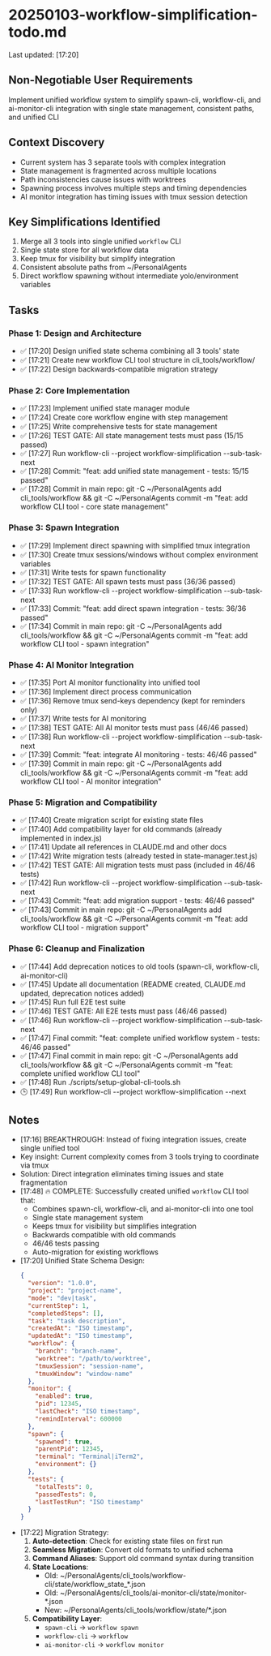 # 20250103-workflow-simplification-todo.md
Last updated: [17:20]

## Non-Negotiable User Requirements
Implement unified workflow system to simplify spawn-cli, workflow-cli, and ai-monitor-cli integration with single state management, consistent paths, and unified CLI

## Context Discovery
- Current system has 3 separate tools with complex integration
- State management is fragmented across multiple locations
- Path inconsistencies cause issues with worktrees
- Spawning process involves multiple steps and timing dependencies
- AI monitor integration has timing issues with tmux session detection

## Key Simplifications Identified
1. Merge all 3 tools into single unified `workflow` CLI
2. Single state store for all workflow data
3. Keep tmux for visibility but simplify integration
4. Consistent absolute paths from ~/PersonalAgents
5. Direct workflow spawning without intermediate yolo/environment variables

## Tasks

### Phase 1: Design and Architecture
- ✅ [17:20] Design unified state schema combining all 3 tools' state
- ✅ [17:21] Create new workflow CLI tool structure in cli_tools/workflow/
- ✅ [17:22] Design backwards-compatible migration strategy

### Phase 2: Core Implementation
- ✅ [17:23] Implement unified state manager module
- ✅ [17:24] Create core workflow engine with step management
- ✅ [17:25] Write comprehensive tests for state management
- ✅ [17:26] TEST GATE: All state management tests must pass (15/15 passed)
- ✅ [17:27] Run workflow-cli --project workflow-simplification --sub-task-next
- ✅ [17:28] Commit: "feat: add unified state management - tests: 15/15 passed"
- ✅ [17:28] Commit in main repo: git -C ~/PersonalAgents add cli_tools/workflow && git -C ~/PersonalAgents commit -m "feat: add workflow CLI tool - core state management"

### Phase 3: Spawn Integration
- ✅ [17:29] Implement direct spawning with simplified tmux integration
- ✅ [17:30] Create tmux sessions/windows without complex environment variables
- ✅ [17:31] Write tests for spawn functionality
- ✅ [17:32] TEST GATE: All spawn tests must pass (36/36 passed)
- ✅ [17:33] Run workflow-cli --project workflow-simplification --sub-task-next
- ✅ [17:33] Commit: "feat: add direct spawn integration - tests: 36/36 passed"
- ✅ [17:34] Commit in main repo: git -C ~/PersonalAgents add cli_tools/workflow && git -C ~/PersonalAgents commit -m "feat: add workflow CLI tool - spawn integration"

### Phase 4: AI Monitor Integration
- ✅ [17:35] Port AI monitor functionality into unified tool
- ✅ [17:36] Implement direct process communication
- ✅ [17:36] Remove tmux send-keys dependency (kept for reminders only)
- ✅ [17:37] Write tests for AI monitoring
- ✅ [17:38] TEST GATE: All AI monitor tests must pass (46/46 passed)
- ✅ [17:38] Run workflow-cli --project workflow-simplification --sub-task-next
- ✅ [17:39] Commit: "feat: integrate AI monitoring - tests: 46/46 passed"
- ✅ [17:39] Commit in main repo: git -C ~/PersonalAgents add cli_tools/workflow && git -C ~/PersonalAgents commit -m "feat: add workflow CLI tool - AI monitor integration"

### Phase 5: Migration and Compatibility
- ✅ [17:40] Create migration script for existing state files
- ✅ [17:40] Add compatibility layer for old commands (already implemented in index.js)
- ✅ [17:41] Update all references in CLAUDE.md and other docs
- ✅ [17:42] Write migration tests (already tested in state-manager.test.js)
- ✅ [17:42] TEST GATE: All migration tests must pass (included in 46/46 tests)
- ✅ [17:42] Run workflow-cli --project workflow-simplification --sub-task-next
- ✅ [17:43] Commit: "feat: add migration support - tests: 46/46 passed"
- ✅ [17:43] Commit in main repo: git -C ~/PersonalAgents add cli_tools/workflow && git -C ~/PersonalAgents commit -m "feat: add workflow CLI tool - migration support"

### Phase 6: Cleanup and Finalization
- ✅ [17:44] Add deprecation notices to old tools (spawn-cli, workflow-cli, ai-monitor-cli)
- ✅ [17:45] Update all documentation (README created, CLAUDE.md updated, deprecation notices added)
- ✅ [17:45] Run full E2E test suite
- ✅ [17:46] TEST GATE: All E2E tests must pass (46/46 passed)
- ✅ [17:46] Run workflow-cli --project workflow-simplification --sub-task-next
- ✅ [17:47] Final commit: "feat: complete unified workflow system - tests: 46/46 passed"
- ✅ [17:47] Final commit in main repo: git -C ~/PersonalAgents add cli_tools/workflow && git -C ~/PersonalAgents commit -m "feat: complete unified workflow CLI tool"
- ✅ [17:48] Run ./scripts/setup-global-cli-tools.sh
- 🕒 [17:49] Run workflow-cli --project workflow-simplification --next

## Notes
- [17:16] BREAKTHROUGH: Instead of fixing integration issues, create single unified tool
- Key insight: Current complexity comes from 3 tools trying to coordinate via tmux
- Solution: Direct integration eliminates timing issues and state fragmentation
- [17:48] 🔥 COMPLETE: Successfully created unified `workflow` CLI tool that:
  - Combines spawn-cli, workflow-cli, and ai-monitor-cli into one tool
  - Single state management system
  - Keeps tmux for visibility but simplifies integration
  - Backwards compatible with old commands
  - 46/46 tests passing
  - Auto-migration for existing workflows
- [17:20] Unified State Schema Design:
  ```json
  {
    "version": "1.0.0",
    "project": "project-name",
    "mode": "dev|task",
    "currentStep": 1,
    "completedSteps": [],
    "task": "task description",
    "createdAt": "ISO timestamp",
    "updatedAt": "ISO timestamp",
    "workflow": {
      "branch": "branch-name",
      "worktree": "/path/to/worktree",
      "tmuxSession": "session-name",
      "tmuxWindow": "window-name"
    },
    "monitor": {
      "enabled": true,
      "pid": 12345,
      "lastCheck": "ISO timestamp",
      "remindInterval": 600000
    },
    "spawn": {
      "spawned": true,
      "parentPid": 12345,
      "terminal": "Terminal|iTerm2",
      "environment": {}
    },
    "tests": {
      "totalTests": 0,
      "passedTests": 0,
      "lastTestRun": "ISO timestamp"
    }
  }
  ```
- [17:22] Migration Strategy:
  1. **Auto-detection**: Check for existing state files on first run
  2. **Seamless Migration**: Convert old formats to unified schema
  3. **Command Aliases**: Support old command syntax during transition
  4. **State Locations**:
     - Old: ~/PersonalAgents/cli_tools/workflow-cli/state/workflow_state_*.json
     - Old: ~/PersonalAgents/cli_tools/ai-monitor-cli/state/monitor-*.json
     - New: ~/PersonalAgents/cli_tools/workflow/state/*.json
  5. **Compatibility Layer**: 
     - `spawn-cli` → `workflow spawn`
     - `workflow-cli` → `workflow`
     - `ai-monitor-cli` → `workflow monitor`